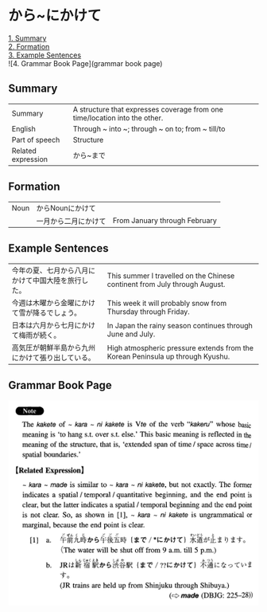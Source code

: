 # から~にかけて

[1. Summary](#summary)<br>
[2. Formation](#formation)<br>
[3. Example Sentences](#example-sentences)<br>
![4. Grammar Book Page](grammar book page)<br>


## Summary

<table><tr>   <td>Summary</td>   <td>A structure that expresses coverage from one time/location into the other.</td></tr><tr>   <td>English</td>   <td>Through ~ into ~; through ~ on to; from ~ till/to</td></tr><tr>   <td>Part of speech</td>   <td>Structure</td></tr><tr>   <td>Related expression</td>   <td>から~まで</td></tr></table>

## Formation

<table class="table"> <tbody><tr class="tr head"> <td class="td"><span class="bold"><span>Noun</span></span></td> <td class="td"><span class="concept">から</span><span>Noun<span class="concept">にかけて</span></span></td> <td class="td"><span>&nbsp;</span></td> </tr> <tr class="tr"> <td class="td"><span>&nbsp;</span></td> <td class="td"><span>一月<span class="concept">から</span>二月<span class="concept">にかけて</span></span> </td> <td class="td"><span>From January through February</span></td> </tr> </tbody></table>

## Example Sentences

<table><tr>   <td>今年の夏、七月から八月にかけて中国大陸を旅行した。</td>   <td>This summer I travelled on the Chinese continent from July through August.</td></tr><tr>   <td>今週は木曜から金曜にかけて雪が降るでしょう。</td>   <td>This week it will probably snow from Thursday through Friday.</td></tr><tr>   <td>日本は六月から七月にかけて梅雨が続く。</td>   <td>In Japan the rainy season continues through June and July.</td></tr><tr>   <td>高気圧が朝鮮半島から九州にかけて張り出している。</td>   <td>High atmospheric pressure extends from the Korean Peninsula up through Kyushu.</td></tr></table>

## Grammar Book Page

![](../img/Intermediateから~にかけて.png)

